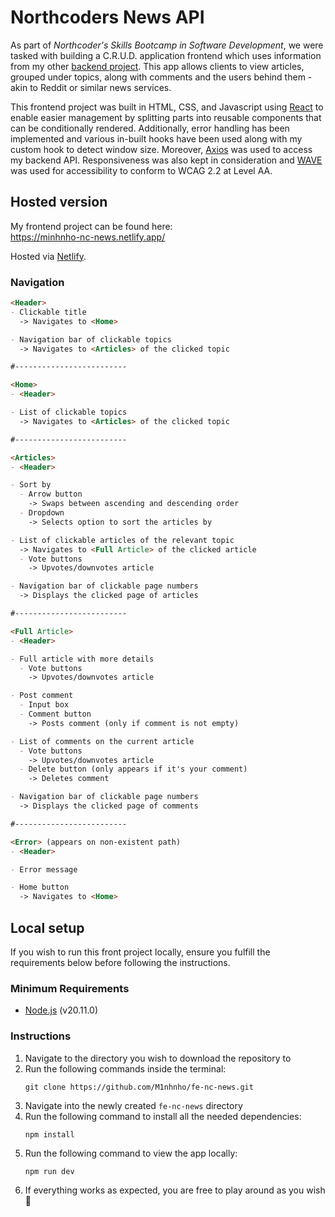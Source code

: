 # Northcoders News API
As part of *Northcoder's Skills Bootcamp in Software Development*, we were tasked with building a C.R.U.D. application frontend which uses information from my other [backend project](https://github.com/M1nhnho/be-nc-news). This app allows clients to view articles, grouped under topics, along with comments and the users behind them - akin to Reddit or similar news services.

This frontend project was built in HTML, CSS, and Javascript using [React](https://react.dev/) to enable easier management by splitting parts into reusable components that can be conditionally rendered. Additionally, error handling has been implemented and various in-built hooks have been used along with my custom hook to detect window size. Moreover, [Axios](https://axios-http.com/) was used to access my backend API. Responsiveness was also kept in consideration and [WAVE](https://wave.webaim.org/) was used for accessibility to conform to WCAG 2.2 at Level AA.

## Hosted version
My frontend project can be found here:  
https://minhnho-nc-news.netlify.app/

Hosted via [Netlify](https://www.netlify.com/).

### Navigation
```md
<Header>
- Clickable title
  -> Navigates to <Home>

- Navigation bar of clickable topics
  -> Navigates to <Articles> of the clicked topic

#-------------------------

<Home>
- <Header>

- List of clickable topics
  -> Navigates to <Articles> of the clicked topic

#-------------------------

<Articles>
- <Header>

- Sort by
  - Arrow button
    -> Swaps between ascending and descending order
  - Dropdown
    -> Selects option to sort the articles by

- List of clickable articles of the relevant topic
  -> Navigates to <Full Article> of the clicked article
  - Vote buttons
    -> Upvotes/downvotes article

- Navigation bar of clickable page numbers
  -> Displays the clicked page of articles

#-------------------------

<Full Article>
- <Header>

- Full article with more details
  - Vote buttons
    -> Upvotes/downvotes article

- Post comment
  - Input box
  - Comment button
    -> Posts comment (only if comment is not empty)

- List of comments on the current article
  - Vote buttons
    -> Upvotes/downvotes article
  - Delete button (only appears if it's your comment)
    -> Deletes comment

- Navigation bar of clickable page numbers
  -> Displays the clicked page of comments

#-------------------------

<Error> (appears on non-existent path)
- <Header>

- Error message

- Home button
  -> Navigates to <Home>

```

## Local setup
If you wish to run this front project locally, ensure you fulfill the requirements below before following the instructions.

### Minimum Requirements
- [Node.js](https://nodejs.org/en/download) (v20.11.0)

### Instructions
1. Navigate to the directory you wish to download the repository to
2. Run the following commands inside the terminal:
    ```
    git clone https://github.com/M1nhnho/fe-nc-news.git
    ```
3. Navigate into the newly created `fe-nc-news` directory
4. Run the following command to install all the needed dependencies:
    ```
    npm install
    ```
5. Run the following command to view the app locally:
    ```
    npm run dev
    ```
6. If everything works as expected, you are free to play around as you wish 🎉